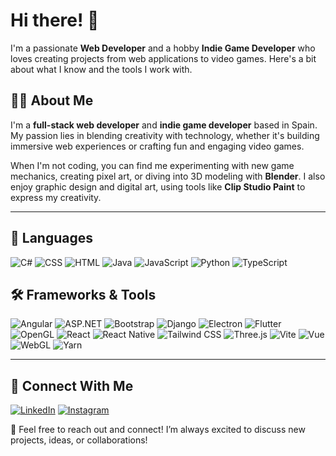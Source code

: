 # Hi there! 👋

I'm a passionate **Web Developer** and a hobby **Indie Game Developer** who loves creating projects from web applications to video games. Here's a bit about what I know and the tools I work with.

## 👨‍💻 About Me

I'm a **full-stack web developer** and **indie game developer** based in Spain. My passion lies in blending creativity with technology, whether it's building immersive web experiences or crafting fun and engaging video games.

When I'm not coding, you can find me experimenting with new game mechanics, creating pixel art, or diving into 3D modeling with **Blender**. I also enjoy graphic design and digital art, using tools like **Clip Studio Paint** to express my creativity.

---

## 🚀 Languages
![C#](https://img.shields.io/badge/C%23-239120?style=for-the-badge&logo=c-sharp&logoColor=white)
![CSS](https://img.shields.io/badge/CSS3-1572B6?style=for-the-badge&logo=css3&logoColor=white)
![HTML](https://img.shields.io/badge/HTML5-E34F26?style=for-the-badge&logo=html5&logoColor=white)
![Java](https://img.shields.io/badge/Java-ED8B00?style=for-the-badge&logo=java&logoColor=white)
![JavaScript](https://img.shields.io/badge/JavaScript-F7DF1E?style=for-the-badge&logo=javascript&logoColor=black)
![Python](https://img.shields.io/badge/Python-3776AB?style=for-the-badge&logo=python&logoColor=white)
![TypeScript](https://img.shields.io/badge/TypeScript-3178C6?style=for-the-badge&logo=typescript&logoColor=white)

## 🛠️ Frameworks & Tools
![Angular](https://img.shields.io/badge/Angular-DD0031?style=for-the-badge&logo=angular&logoColor=white)
![ASP.NET](https://img.shields.io/badge/ASP.NET-5C2D91?style=for-the-badge&logo=dotnet&logoColor=white)
![Bootstrap](https://img.shields.io/badge/Bootstrap-7952B3?style=for-the-badge&logo=bootstrap&logoColor=white)
![Django](https://img.shields.io/badge/Django-092E20?style=for-the-badge&logo=django&logoColor=white)
![Electron](https://img.shields.io/badge/Electron-2B2E3B?style=for-the-badge&logo=electron&logoColor=white)
![Flutter](https://img.shields.io/badge/Flutter-02569B?style=for-the-badge&logo=flutter&logoColor=white)
![OpenGL](https://img.shields.io/badge/OpenGL-5586A4?style=for-the-badge&logo=opengl&logoColor=white)
![React](https://img.shields.io/badge/React-61DAFB?style=for-the-badge&logo=react&logoColor=black)
![React Native](https://img.shields.io/badge/React%20Native-61DAFB?style=for-the-badge&logo=react&logoColor=black)
![Tailwind CSS](https://img.shields.io/badge/Tailwind_CSS-38B2AC?style=for-the-badge&logo=tailwind-css&logoColor=white)
![Three.js](https://img.shields.io/badge/Three.js-000000?style=for-the-badge&logo=three.js&logoColor=white)
![Vite](https://img.shields.io/badge/Vite-646CFF?style=for-the-badge&logo=vite&logoColor=white)
![Vue](https://img.shields.io/badge/Vue.js-4FC08D?style=for-the-badge&logo=vue.js&logoColor=white)
![WebGL](https://img.shields.io/badge/WebGL-990000?style=for-the-badge&logo=webgl&logoColor=white)
![Yarn](https://img.shields.io/badge/Yarn-2C8EBB?style=for-the-badge&logo=yarn&logoColor=white)


---

## 🤝 Connect With Me
[![LinkedIn](https://img.shields.io/badge/LinkedIn-0A66C2?style=for-the-badge&logo=linkedin&logoColor=white)](linkedin.com/in/david-burgos-carpeño-5ab797220)
[![Instagram](https://img.shields.io/badge/Instagram-E4405F?style=for-the-badge&logo=instagram&logoColor=white)](https://instagram.com/aeclipsia)

💬 Feel free to reach out and connect! I’m always excited to discuss new projects, ideas, or collaborations!
